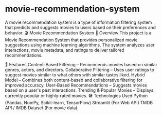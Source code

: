 # movie-recommendation-system
A movie recommendation system is a type of information filtering system that predicts and suggests movies to users based on their preferences and behavior.
🎬 Movie Recommendation System
📌 Overview
This project is a Movie Recommendation System that provides personalized movie suggestions using machine learning algorithms. The system analyzes user interactions, movie metadata, and ratings to deliver tailored recommendations.

🚀 Features
Content-Based Filtering – Recommends movies based on similar genres, actors, and directors.
Collaborative Filtering – Uses user ratings to suggest movies similar to what others with similar tastes liked.
Hybrid Model – Combines both content-based and collaborative filtering for improved accuracy.
User-Based Recommendations – Suggests movies based on a user's past interactions.
Trending & Popular Movies – Displays currently popular or highly-rated movies.
🛠️ Technologies Used
Python (Pandas, NumPy, Scikit-learn, TensorFlow)
Streamlit  (For Web API)
TMDB API / IMDB Dataset (For movie data)
